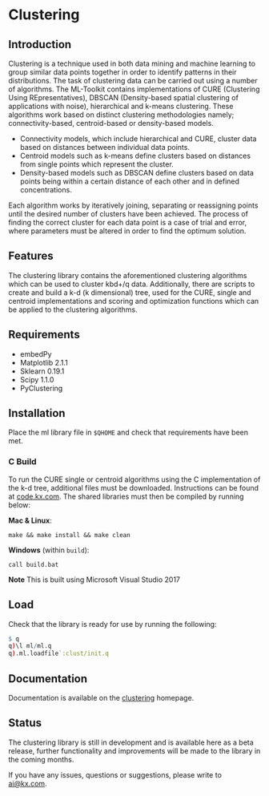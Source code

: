 # Clustering

## Introduction

Clustering is a technique used in both data mining and machine learning to group similar data points together in order to identify patterns in their distributions. The task of clustering data can be carried out using a number of algorithms. The ML-Toolkit contains implementations of CURE (Clustering Using REpresentatives), DBSCAN (Density-based spatial clustering of applications with noise), hierarchical and k-means clustering. These algorithms work based on distinct clustering methodologies namely; connectivity-based, centroid-based or density-based models.

-   Connectivity models, which include hierarchical and CURE, cluster data based on distances between individual data points.
-   Centroid models such as k-means define clusters based on distances from single points which represent the cluster.
-   Density-based models such as DBSCAN define clusters based on data points being within a certain distance of each other and in defined concentrations.

Each algorithm works by iteratively joining, separating or reassigning points until the desired number of clusters have been achieved. The process of finding the correct cluster for each data point is a case of trial and error, where parameters must be altered in order to find the optimum solution.

## Features

The clustering library contains the aforementioned clustering algorithms which can be used to cluster kbd+/q data. Additionally, there are scripts to create and build a k-d (k dimensional) tree, used for the CURE, single and centroid implementations and scoring and optimization functions which can be applied to the clustering algorithms.

## Requirements

- embedPy
- Matplotlib 2.1.1
- Sklearn 0.19.1
- Scipy 1.1.0
- PyClustering

## Installation

Place the ml library file in `$QHOME` and check that requirements have been met.

### C Build

To run the CURE single or centroid algorithms using the C implementation of the k-d tree, additional files must be downloaded. Instructions can be found at [code.kx.com](https://code.kx.com/v2/interfaces/c-client-for-q/#linux). The shared libraries must then be compiled by running below:

__Mac & Linux__:

```
make && make install && make clean
```

__Windows__ (within `build`):

```
call build.bat
```
**Note** This is built using Microsoft Visual Studio 2017

## Load

Check that the library is ready for use by running the following:

```q
$ q
q)\l ml/ml.q
q).ml.loadfile`:clust/init.q
```

## Documentation

Documentation is available on the [clustering](https://code.kx.com/v2/ml/toolkit/clustering/algos/) homepage.

## Status
  
The clustering library is still in development and is available here as a beta release, further functionality and improvements will be made to the library in the coming months.

If you have any issues, questions or suggestions, please write to ai@kx.com.
